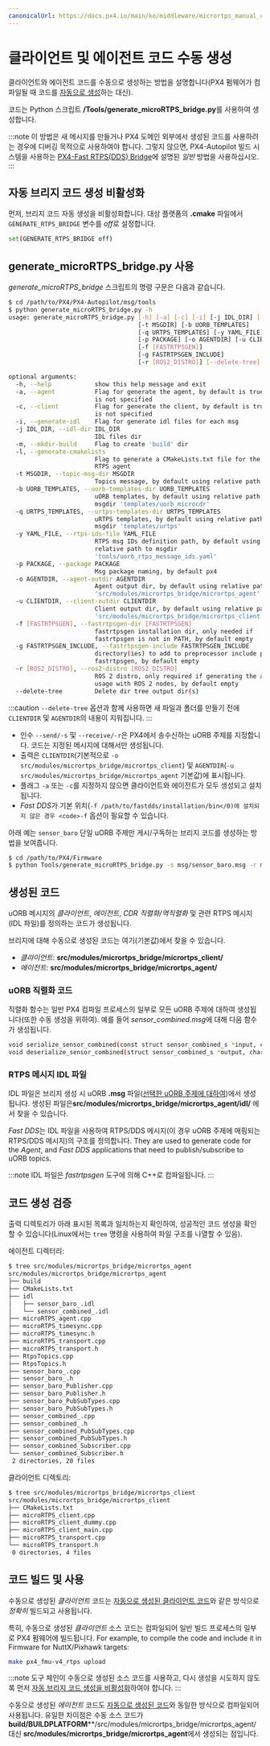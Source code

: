 ```yaml
---
canonicalUrl: https://docs.px4.io/main/ko/middleware/micrortps_manual_code_generation
---
```


# 클라이언트 및 에이전트 코드 수동 생성

클라이언트와 에이전트 코드를 수동으로 생성하는 방법을 설명합니다(PX4 펌웨어가 컴파일될 때 코드를 [자동으로 생성](../middleware/micrortps.md)하는 대신).

코드는 Python 스크립트 **/Tools/generate_microRTPS_bridge.py**를 사용하여 생성합니다.

:::note
이 방법은 새 메시지를 만들거나 PX4 도메인 외부에서 생성된 코드를 사용하려는 경우에 디버깅 목적으로 사용하여야 합니다. 그렇지 않으면, PX4-Autopilot 빌드 시스템을 사용하는 [PX4-Fast RTPS(DDS) Bridge](../middleware/micrortps.md)에 설명된 *일반* 방법을 사용하십시오.
:::

## 자동 브리지 코드 생성 비활성화

먼저, 브리지 코드 자동 생성을 비활성화합니다. 대상 플랫폼의 **.cmake** 파일에서 `GENERATE_RTPS_BRIDGE` 변수를 *off*로 설정합니다.

```sh
set(GENERATE_RTPS_BRIDGE off)
```

## generate_microRTPS_bridge.py 사용

*generate_microRTPS_bridge* 스크립트의 명령 구문은 다음과 같습니다.

```sh
$ cd /path/to/PX4/PX4-Autopilot/msg/tools
$ python generate_microRTPS_bridge.py -h
usage: generate_microRTPS_bridge.py [-h] [-a] [-c] [-i] [-j IDL_DIR] [-m] [-l]
                                    [-t MSGDIR] [-b UORB_TEMPLATES]
                                    [-q URTPS_TEMPLATES] [-y YAML_FILE]
                                    [-p PACKAGE] [-o AGENTDIR] [-u CLIENTDIR]
                                    [-f [FASTRTPSGEN]]
                                    [-g FASTRTPSGEN_INCLUDE]
                                    [-r [ROS2_DISTRO]] [--delete-tree]

optional arguments:
  -h, --help            show this help message and exit
  -a, --agent           Flag for generate the agent, by default is true if -c
                        is not specified
  -c, --client          Flag for generate the client, by default is true if -a
                        is not specified
  -i, --generate-idl    Flag for generate idl files for each msg
  -j IDL_DIR, --idl-dir IDL_DIR
                        IDL files dir
  -m, --mkdir-build     Flag to create 'build' dir
  -l, --generate-cmakelists
                        Flag to generate a CMakeLists.txt file for the micro-
                        RTPS agent
  -t MSGDIR, --topic-msg-dir MSGDIR
                        Topics message, by default using relative path 'msg/'
  -b UORB_TEMPLATES, --uorb-templates-dir UORB_TEMPLATES
                        uORB templates, by default using relative path to
                        msgdir 'templates/uorb_microcdr'
  -q URTPS_TEMPLATES, --urtps-templates-dir URTPS_TEMPLATES
                        uRTPS templates, by default using relative path to
                        msgdir 'templates/urtps'
  -y YAML_FILE, --rtps-ids-file YAML_FILE
                        RTPS msg IDs definition path, by default using
                        relative path to msgdir
                        'tools/uorb_rtps_message_ids.yaml'
  -p PACKAGE, --package PACKAGE
                        Msg package naming, by default px4
  -o AGENTDIR, --agent-outdir AGENTDIR
                        Agent output dir, by default using relative path
                        'src/modules/micrortps_bridge/micrortps_agent'
  -u CLIENTDIR, --client-outdir CLIENTDIR
                        Client output dir, by default using relative path
                        'src/modules/micrortps_bridge/micrortps_client'
  -f [FASTRTPSGEN], --fastrtpsgen-dir [FASTRTPSGEN]
                        fastrtpsgen installation dir, only needed if
                        fastrtpsgen is not in PATH, by default empty
  -g FASTRTPSGEN_INCLUDE, --fastrtpsgen-include FASTRTPSGEN_INCLUDE
                        directory(ies) to add to preprocessor include paths of
                        fastrtpsgen, by default empty
  -r [ROS2_DISTRO], --ros2-distro [ROS2_DISTRO]
                        ROS 2 distro, only required if generating the agent for
                        usage with ROS 2 nodes, by default empty
  --delete-tree         Delete dir tree output dir(s)
```

:::caution
`--delete-tree` 옵션과 함께 사용하면 새 파일과 폴더를 만들기 전에 `CLIENTDIR` 및 `AGENTDIR`의 내용이 지워집니다.
:::

- 인수 `--send/-s` 및 `--receive/-r`은 PX4에서 송수신하는 uORB 주제를 지정합니다. 코드는 지정된 메시지에 대해서만 생성됩니다.
- 출력은 `CLIENTDIR`(기본적으로 `-o src/modules/micrortps_bridge/micrortps_client`) 및 `AGENTDIR`(`-u src/modules/micrortps_bridge/micrortps_agent` 기본값)에 표시됩니다.
- 플래그 `-a` 또는 `-c`를 지정하지 않으면 클라이언트와 에이전트가 모두 생성되고 설치됩니다.
- *Fast DDS*가 기본 위치(`-f /path/to/fastdds/installation/bin</0)에 설치되지 않은 경우 <code>-f` 옵션이 필요할 수 있습니다.

아래 예는 `sensor_baro` 단일 uORB 주제만 게시/구독하는 브리지 코드를 생성하는 방법을 보여줍니다.

```sh
$ cd /path/to/PX4/Firmware
$ python Tools/generate_microRTPS_bridge.py -s msg/sensor_baro.msg -r msg/sensor_combined.msg
```

## 생성된 코드

uORB 메시지의 *클라이언트*, *에이전트*, *CDR 직렬화/역직렬화* 및 관련 RTPS 메시지(IDL 파일)를 정의하는 코드가 생성됩니다.

브리지에 대해 수동으로 생성된 코드는 여기(기본값)에서 찾을 수 있습니다.

- *클라이언트*: **src/modules/micrortps_bridge/micrortps_client/**
- *에이전트*: **src/modules/micrortps_bridge/micrortps_agent/**


### uORB 직렬화 코드

직렬화 함수는 일반 PX4 컴파일 프로세스의 일부로 모든 uORB 주제에 대하여 생성됩니다(또한 수동 생성을 위하여). 예를 들어 *sensor_combined.msg*에 대해 다음 함수가 생성됩니다.

```sh
void serialize_sensor_combined(const struct sensor_combined_s *input, char *output, uint32_t *length, struct microCDR *microCDRWriter);
void deserialize_sensor_combined(struct sensor_combined_s *output, char *input, struct microCDR *microCDRReader);
```

### RTPS 메시지 IDL 파일

IDL 파일은 브리지 생성 시 uORB **.msg** 파일([선택한 uORB 주제에 대하여](../middleware/micrortps.md#supported-uorb-messages))에서 생성됩니다. 생성된 파일은**src/modules/micrortps_bridge/micrortps_agent/idl/** 에서 찾을 수 있습니다.

*Fast DDS*는 IDL 파일을 사용하여 RTPS/DDS 메시지(이 경우 uORB 주제에 매핑되는 RTPS/DDS 메시지)의 구조를 정의합니다. They are used to generate code for the *Agent*, and *Fast DDS* applications that need to publish/subscribe to uORB topics.

:::note IDL
파일은 *fastrtpsgen* 도구에 의해 C++로 컴파일됩니다.
:::

## 코드 생성 검증

출력 디렉토리가 아래 표시된 목록과 일치하는지 확인하여, 성공적인 코드 생성을 확인할 수 있습니다(Linux에서는 `tree` 명령을 사용하여 파일 구조를 나열할 수 있음).

에이전트 디렉터리:
```sh
$ tree src/modules/micrortps_bridge/micrortps_agent
src/modules/micrortps_bridge/micrortps_agent
├── build
├── CMakeLists.txt
├── idl
│   ├── sensor_baro_.idl
│   └── sensor_combined_.idl
├── microRTPS_agent.cpp
├── microRTPS_timesync.cpp
├── microRTPS_timesync.h
├── microRTPS_transport.cpp
├── microRTPS_transport.h
├── RtpsTopics.cpp
├── RtpsTopics.h
├── sensor_baro_.cpp
├── sensor_baro_.h
├── sensor_baro_Publisher.cpp
├── sensor_baro_Publisher.h
├── sensor_baro_PubSubTypes.cpp
├── sensor_baro_PubSubTypes.h
├── sensor_combined_.cpp
├── sensor_combined_.h
├── sensor_combined_PubSubTypes.cpp
├── sensor_combined_PubSubTypes.h
├── sensor_combined_Subscriber.cpp
└── sensor_combined_Subscriber.h
 2 directories, 20 files
```

클라이언트 디렉토리:
```sh
$ tree src/modules/micrortps_bridge/micrortps_client
src/modules/micrortps_bridge/micrortps_client
├── CMakeLists.txt
├── microRTPS_client.cpp
├── microRTPS_client_dummy.cpp
├── microRTPS_client_main.cpp
├── microRTPS_transport.cpp
└── microRTPS_transport.h
 0 directories, 4 files
```

## 코드 빌드 및 사용

수동으로 생성된 *클라이언트* 코드는 [자동으로 생성된 클라이언트 코드](../middleware/micrortps.md#client_firmware)와 같은 방식으로 *정확히* 빌드되고 사용됩니다.

특히, 수동으로 생성된 *클라이언트* 소스 코드는 컴파일되어 일반 빌드 프로세스의 일부로 PX4 펌웨어에 빌드됩니다. For example, to compile the code and include it in Firmware for NuttX/Pixhawk targets:

```sh
make px4_fmu-v4_rtps upload
```

:::note
도구 체인이 수동으로 생성된 소스 코드를 사용하고, 다시 생성을 시도하지 않도록 먼저 [자동 브리지 코드 생성을 비활성화](#disable-automatic-bridge-code-generation)하여야 합니다.
:::

수동으로 생성된 *에이전트* 코드도 [자동으로 생성된 코드](../middleware/micrortps.md#agent-in-an-offboard-fast-dds-interface-ros-independent)와 동일한 방식으로 컴파일되어 사용됩니다. 유일한 차이점은 수동 소스 코드가 <strong>build/BUILDPLATFORM</strong>**/src/modules/micrortps_bridge/micrortps_agent/ 대신 **src/modules/micrortps_bridge/micrortps_agent**에서 생성되는 점입니다.</p>
